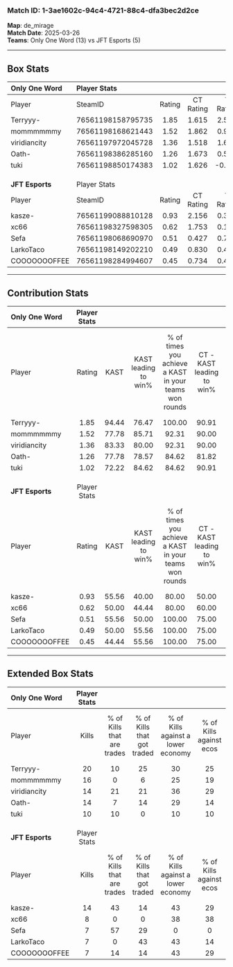 ### Match ID: 1-3ae1602c-94c4-4721-88c4-dfa3bec2d2ce  
**Map**: de_mirage  
**Match Date**: 2025-03-26  
**Teams**: Only One Word (13) vs JFT Esports (5)  

---  

## Box Stats  

| **Only One Word** | Player Stats      |        |           |          |       |       |       |         |        |      |     |
| :- | :- | :-: | :-: | :-: | :-: | :-: | :-: | :-: | :-: | :-: | :-: |
| Player            | SteamID           | Rating | CT Rating | T Rating | KAST  |  ADR  | Kills | Assists | Deaths | K/D  | HS% |
| Terryyy-          | 76561198158795735 |  1.85  |   1.615   |  2.511   | 94.44 | 123.4 |  20   |    8    |   10   | 2.00 | 80  |
| mommmmmmy         | 76561198168621443 |  1.52  |   1.862   |  0.921   | 77.78 | 94.1  |  16   |    5    |   7    | 2.29 | 75  |
| viridiancity      | 76561197972045728 |  1.36  |   1.518   |  1.620   | 83.33 | 86.8  |  14   |    7    |   10   | 1.40 | 42  |
| Oath-             | 76561198386285160 |  1.26  |   1.673   |  0.515   | 77.78 | 67.8  |  14   |    1    |   9    | 1.56 | 64  |
| tuki              | 76561198850174383 |  1.02  |   1.626   |  -0.085  | 72.22 | 55.0  |  10   |    3    |   8    | 1.25 | 50  |
|                   |                   |        |           |          |       |       |       |         |        |      |     |
|                   |                   |        |           |          |       |       |       |         |        |      |     |
|                   |                   |        |           |          |       |       |       |         |        |      |     |
| **JFT Esports**   | Player Stats      |        |           |          |       |       |       |         |        |      |     |
| Player            | SteamID           | Rating | CT Rating | T Rating | KAST  |  ADR  | Kills | Assists | Deaths | K/D  | HS% |
| kasze-            | 76561199088810128 |  0.93  |   2.156   |  0.362   | 55.56 | 64.3  |  14   |    0    |   14   | 1.00 | 42  |
| xc66              | 76561198327598305 |  0.62  |   1.753   |  0.192   | 50.00 | 64.2  |   8   |    4    |   14   | 0.57 | 62  |
| Sefa              | 76561198068690970 |  0.51  |   0.427   |  0.703   | 55.56 | 46.4  |   7   |    1    |   15   | 0.47 | 100 |
| LarkoTaco         | 76561198149202210 |  0.49  |   0.830   |  0.411   | 50.00 | 56.3  |   7   |    4    |   16   | 0.44 | 57  |
| COOOOOOOFFEE      | 76561198284994607 |  0.45  |   0.734   |  0.457   | 44.44 | 56.0  |   7   |    4    |   16   | 0.44 | 42  |
---  

## Contribution Stats  

| **Only One Word** | Player Stats |       |                      |                                                        |                           |                                                             |                          |                                                            |
| :- | :-: | :-: | :-: | :-: | :-: | :-: | :-: | :-: |
| Player            |    Rating    | KAST  | KAST leading to win% | % of times you achieve a KAST in your teams won rounds | CT - KAST leading to win% | CT - % of times you achieve a KAST in your teams won rounds | T - KAST leading to win% | T - % of times you achieve a KAST in your teams won rounds |
| Terryyy-          |     1.85     | 94.44 |        76.47         |                         100.00                         |           90.91           |                           100.00                            |          50.00           |                           100.00                           |
| mommmmmmy         |     1.52     | 77.78 |        85.71         |                         92.31                          |           90.00           |                            90.00                            |          75.00           |                           100.00                           |
| viridiancity      |     1.36     | 83.33 |        80.00         |                         92.31                          |           90.00           |                            90.00                            |          60.00           |                           100.00                           |
| Oath-             |     1.26     | 77.78 |        78.57         |                         84.62                          |           81.82           |                            90.00                            |          66.67           |                           66.67                            |
| tuki              |     1.02     | 72.22 |        84.62         |                         84.62                          |           90.91           |                           100.00                            |          50.00           |                           33.33                            |
|                   |              |       |                      |                                                        |                           |                                                             |                          |                                                            |
|                   |              |       |                      |                                                        |                           |                                                             |                          |                                                            |
|                   |              |       |                      |                                                        |                           |                                                             |                          |                                                            |
| **JFT Esports**   | Player Stats |       |                      |                                                        |                           |                                                             |                          |                                                            |
| Player            |    Rating    | KAST  | KAST leading to win% | % of times you achieve a KAST in your teams won rounds | CT - KAST leading to win% | CT - % of times you achieve a KAST in your teams won rounds | T - KAST leading to win% | T - % of times you achieve a KAST in your teams won rounds |
| kasze-            |     0.93     | 55.56 |        40.00         |                         80.00                          |           50.00           |                           100.00                            |          25.00           |                           50.00                            |
| xc66              |     0.62     | 50.00 |        44.44         |                         80.00                          |           60.00           |                           100.00                            |          25.00           |                           50.00                            |
| Sefa              |     0.51     | 55.56 |        50.00         |                         100.00                         |           75.00           |                           100.00                            |          33.33           |                           100.00                           |
| LarkoTaco         |     0.49     | 50.00 |        55.56         |                         100.00                         |           75.00           |                           100.00                            |          40.00           |                           100.00                           |
| COOOOOOOFFEE      |     0.45     | 44.44 |        55.56         |                         100.00                         |           75.00           |                           100.00                            |          40.00           |                           100.00                           |
---  

## Extended Box Stats  

| **Only One Word** | Player Stats |                            |                            |                                    |                         |                              |                                 |        |                             |                                     |                          |                               |                            |
| :- | :-: | :-: | :-: | :-: | :-: | :-: | :-: | :-: | :-: | :-: | :-: | :-: | :-: |
| Player            |    Kills     | % of Kills that are trades | % of Kills that got traded | % of Kills against a lower economy | % of Kills against ecos | % of Kills that are flawless | % of Kills that are close duels | Deaths | % of Deaths that get traded | % of Deaths against a lower economy | % of Deaths against ecos | % of Deaths that are flawless | % of Deaths that are close |
| Terryyy-          |      20      |             10             |             25             |                 30                 |           25            |              80              |                5                |   10   |             20              |                 10                  |            0             |              50               |             10             |
| mommmmmmy         |      16      |             0              |             6              |                 25                 |           19            |              63              |                0                |   7    |             14              |                 14                  |            14            |              71               |             0              |
| viridiancity      |      14      |             21             |             21             |                 36                 |           29            |             107              |                0                |   10   |             30              |                 10                  |            10            |              50               |             0              |
| Oath-             |      14      |             7              |             14             |                 29                 |           14            |              57              |                0                |   9    |             11              |                  0                  |            0             |              67               |             0              |
| tuki              |      10      |             10             |             0              |                 10                 |           10            |              60              |                0                |   8    |             13              |                 13                  |            13            |              88               |             0              |
|                   |              |                            |                            |                                    |                         |                              |                                 |        |                             |                                     |                          |                               |                            |
|                   |              |                            |                            |                                    |                         |                              |                                 |        |                             |                                     |                          |                               |                            |
|                   |              |                            |                            |                                    |                         |                              |                                 |        |                             |                                     |                          |                               |                            |
| **JFT Esports**   | Player Stats |                            |                            |                                    |                         |                              |                                 |        |                             |                                     |                          |                               |                            |
| Player            |    Kills     | % of Kills that are trades | % of Kills that got traded | % of Kills against a lower economy | % of Kills against ecos | % of Kills that are flawless | % of Kills that are close duels | Deaths | % of Deaths that get traded | % of Deaths against a lower economy | % of Deaths against ecos | % of Deaths that are flawless | % of Deaths that are close |
| kasze-            |      14      |             43             |             14             |                 43                 |           29            |              64              |                7                |   14   |              7              |                  7                  |            0             |              79               |             0              |
| xc66              |      8       |             0              |             0              |                 38                 |           38            |              88              |                0                |   14   |             21              |                  7                  |            0             |              64               |             0              |
| Sefa              |      7       |             57             |             29             |                 0                  |            0            |              57              |                0                |   15   |             20              |                 20                  |            7             |              80               |             0              |
| LarkoTaco         |      7       |             0              |             43             |                 43                 |           14            |              43              |                0                |   16   |             13              |                 13                  |            0             |              69               |             0              |
| COOOOOOOFFEE      |      7       |             14             |             14             |                 43                 |           29            |              57              |                0                |   16   |             13              |                 19                  |            6             |              69               |             6              |
